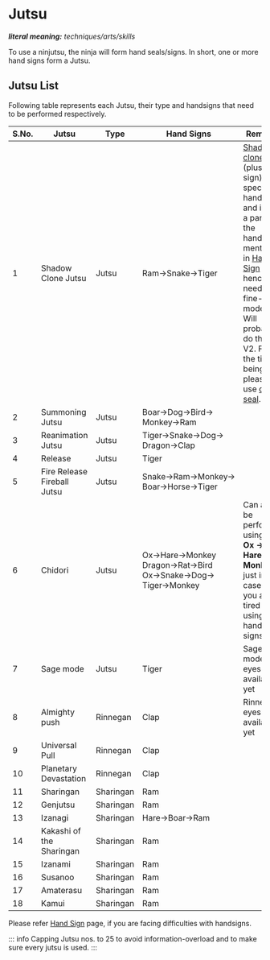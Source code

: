 # Jutsu

_**literal meaning:** techniques/arts/skills_

To use a ninjutsu, the ninja will form hand seals/signs.
In  short, one or more hand signs form a Jutsu.

## Jutsu List

Following table represents each Jutsu, their type and handsigns that need to be performed respectively.  


| S.No. | Jutsu                       | Type      | Hand Signs                                                         | Remarks                                            |
| ----- | --------------------------- | --------- | ------------------------------------------------------------------ | -------------------------------------------------- |
| 1     | Shadow Clone Jutsu          | Jutsu     | Ram→Snake→Tiger                                                    | [Shadow clone seal](https://naruto.fandom.com/wiki/Shadow_Clone_Technique) (plus hand sign) is a special hand sign and is not a part of the handsigns mentioned in [Hand Sign](/docs/handsign) page, hence need to fine-tune model. Will probably do that in V2. For the time being, please use [clone seal](https://naruto.fandom.com/wiki/Clone_Technique). |
| 2     | Summoning Jutsu             | Jutsu     | Boar→Dog→Bird→<br>Monkey→Ram                                       |         |
| 3     | Reanimation Jutsu           | Jutsu     | Tiger→Snake→Dog→<br>Dragon→Clap                                    |         |
| 4     | Release                     | Jutsu     | Tiger                                                              |         |
| 5     | Fire Release Fireball Jutsu | Jutsu     | Snake→Ram→Monkey→<br>Boar→Horse→Tiger                              |         |
| 6     | Chidori                     | Jutsu     | Ox→Hare→Monkey<br>Dragon→Rat→Bird<br>Ox→Snake→Dog→<br>Tiger→Monkey | Can also be performed using<br> **Ox → Hare → Monkey** just in case, if you are tired of using long hand signs. |
| 7     | Sage mode                   | Jutsu     | Tiger                                                              | Sage mode eyes not available yet |
| 8     | Almighty push               | Rinnegan  | Clap                                                               | Rinnegan eyes not available yet |
| 9     | Universal Pull              | Rinnegan  | Clap                                                               |         |
| 10    | Planetary Devastation       | Rinnegan  | Clap                                                               |         |
| 11    | Sharingan                   | Sharingan | Ram                                                                |         |
| 12    | Genjutsu                    | Sharingan | Ram                                                                |         |
| 13    | Izanagi                     | Sharingan | Hare→Boar→Ram                                                      |         |
| 14    | Kakashi of the Sharingan    | Sharingan | Ram                                                                |         |
| 15    | Izanami                     | Sharingan | Ram                                                                |         |
| 16    | Susanoo                     | Sharingan | Ram                                                                |         |
| 17    | Amaterasu                   | Sharingan | Ram                                                                |         |
| 18    | Kamui                       | Sharingan | Ram                                                                |         |


Please refer [Hand Sign](/docs/handsign.md) page, if you are facing difficulties with handsigns.  

::: info
Capping Jutsu nos. to 25 to avoid information-overload and to make sure every jutsu is used.
:::